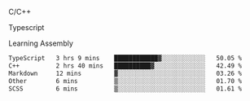 <p>C/C++</p>
<p> Typescript</p>
<p>Learning Assembly</p>

<!--START_SECTION:waka-->

```txt
TypeScript   3 hrs 9 mins    ████████████▓░░░░░░░░░░░░   50.05 %
C++          2 hrs 40 mins   ██████████▓░░░░░░░░░░░░░░   42.49 %
Markdown     12 mins         ▓░░░░░░░░░░░░░░░░░░░░░░░░   03.26 %
Other        6 mins          ▒░░░░░░░░░░░░░░░░░░░░░░░░   01.70 %
SCSS         6 mins          ▒░░░░░░░░░░░░░░░░░░░░░░░░   01.61 %
```

<!--END_SECTION:waka-->
